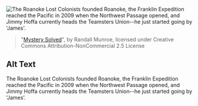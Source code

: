 ![The Roanoke Lost Colonists founded Roanoke, the Franklin Expedition reached the Pacific in 2009 when the Northwest Passage opened, and Jimmy Hoffa currently heads the Teamsters Union--he just started going by 'James'.](https://imgs.xkcd.com/comics/mystery_solved.png)
> "[Mystery Solved](https://xkcd.com/950/)", by Randall Munroe, licensed under Creative Commons Attribution-NonCommercial 2.5 License

## Alt Text
The Roanoke Lost Colonists founded Roanoke, the Franklin Expedition reached the Pacific in 2009 when the Northwest Passage opened, and Jimmy Hoffa currently heads the Teamsters Union--he just started going by 'James'.
